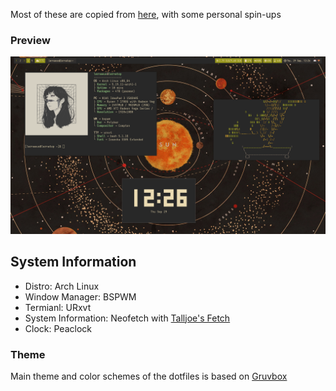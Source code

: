 Most of these are copied from [here](https://github.com/khyrthy/dotfiles), with some personal spin-ups

### Preview
![Preview](Preview.png)

## System Information
- Distro: Arch Linux
- Window Manager: BSPWM
- Termianl: URxvt
- System Information: Neofetch with [Talljoe's Fetch](https://github.com/chick2d/neofetch-themes/blob/main/normal/talljoe.conf)
- Clock: Peaclock

### Theme
Main theme and color schemes of the dotfiles is based on [Gruvbox](https://github.com/morhetz/gruvbox)
